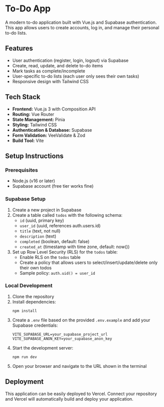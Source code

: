 # To-Do App

A modern to-do application built with Vue.js and Supabase authentication. This app allows users to create accounts, log in, and manage their personal to-do lists.

## Features

- User authentication (register, login, logout) via Supabase
- Create, read, update, and delete to-do items
- Mark tasks as complete/incomplete
- User-specific to-do lists (each user only sees their own tasks)
- Responsive design with Tailwind CSS

## Tech Stack

- **Frontend:** Vue.js 3 with Composition API
- **Routing:** Vue Router
- **State Management:** Pinia
- **Styling:** Tailwind CSS
- **Authentication & Database:** Supabase
- **Form Validation:** VeeValidate & Zod
- **Build Tool:** Vite

## Setup Instructions

### Prerequisites
- Node.js (v16 or later)
- Supabase account (free tier works fine)

### Supabase Setup

1. Create a new project in Supabase
2. Create a table called `todos` with the following schema:
   - `id` (uuid, primary key)
   - `user_id` (uuid, references auth.users.id)
   - `title` (text, not null)
   - `description` (text)
   - `completed` (boolean, default: false)
   - `created_at` (timestamp with time zone, default: now())
3. Set up Row Level Security (RLS) for the `todos` table:
   - Enable RLS on the `todos` table
   - Create a policy that allows users to select/insert/update/delete only their own todos
   - Sample policy: `auth.uid() = user_id`

### Local Development

1. Clone the repository
2. Install dependencies:
   ```
   npm install
   ```
3. Create a `.env` file based on the provided `.env.example` and add your Supabase credentials:
   ```
   VITE_SUPABASE_URL=your_supabase_project_url
   VITE_SUPABASE_ANON_KEY=your_supabase_anon_key
   ```
4. Start the development server:
   ```
   npm run dev
   ```
5. Open your browser and navigate to the URL shown in the terminal

## Deployment

This application can be easily deployed to Vercel. Connect your repository and Vercel will automatically build and deploy your application.
